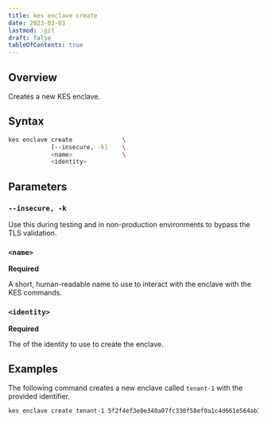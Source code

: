 ```yaml
---
title: kes enclave create
date: 2023-03-03
lastmod: :git
draft: false
tableOfContents: true
---
```


## Overview

Creates a new KES enclave.

## Syntax

```sh
kes enclave create              \
            [--insecure, -k]    \
            <name>              \
            <identity>
```

## Parameters

### `--insecure, -k`

Use this during testing and in non-production environments to bypass the TLS validation.

### `<name>`

**Required**

A short, human-readable name to use to interact with the enclave with the KES commands.

### `<identity>`

**Required**

The of the identity to use to create the enclave.

## Examples

The following command creates a new enclave called `tenant-1` with the provided identifier.

```sh
kes enclave create tenant-1 5f2f4ef3e0e340a07fc330f58ef0a1c4d661e564ab10795f9231f75fcfe572f1
```
